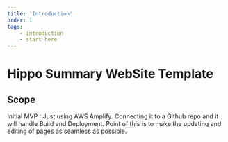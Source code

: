 ```yaml
---
title: 'Introduction'
order: 1
tags: 
    - introduction
    - start here
---
```


# Hippo Summary WebSite Template

## Scope

Initial MVP : Just using AWS Amplify. Connecting it to a Github repo and it will handle Build and Deployment. 
Point of this is to make the updating and editing of pages as seamless as possible.